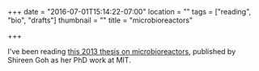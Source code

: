 +++
date = "2016-07-01T15:14:22-07:00"
location = ""
tags = ["reading", "bio", "drafts"]
thumbnail = ""
title = "microbioreactors"

+++

I've been reading [this 2013 thesis on microbioreactors](/Users/matt/Downloads/862072383-MIT.pdf),
published by Shireen Goh as her PhD work at MIT.
